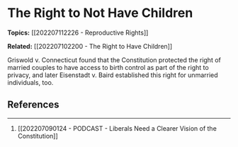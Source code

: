 # The Right to Not Have Children
**Topics:** [[202207112226 - Reproductive Rights]]

**Related:** [[202207102200 - The Right to Have Children]]

Griswold v. Connecticut found that the Constitution protected the right of married couples to have access to birth control as part of the right to privacy, and later Eisenstadt v. Baird established this right for unmarried individuals, too.

## References
---
1. [[202207090124 - PODCAST - Liberals Need a Clearer Vision of the Constitution]]